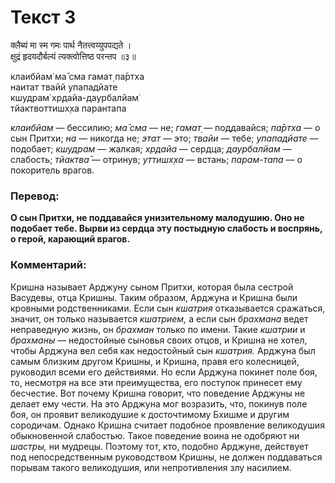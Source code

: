 # Текст 3

क्लैब्यं मा स्म गमः पार्थ नैतत्त्वय्युपपद्यते ।  
क्षुद्रं हृदयदौर्बल्यं त्यक्त्वोत्तिष्ठ परन्तप ॥३॥

клаибйам̇ ма̄ сма гамат̣ па̄ртха  
наитат твайй упападйате  
кшудрам̇ хр̣дайа-даурбалйам̇  
тйактвоттишх̣ха парантапа

_клаибйам_ — бессилию; _ма̄ сма_ — не; _гамат̣_ — поддавайся; _па̄ртха_ — о сын Притхи; _на_ — никогда не; _этат_ — это; _твайи_ — тебе; _упападйате_ — подобает; _кшудрам_ — жалкая; _хр̣дайа_ — сердца; _даурбалйам_ — слабость; _тйактва̄_ — отринув; _уттишх̣ха_ — встань; _парам-тапа_ — о покоритель врагов.

### Перевод:

**О сын Притхи, не поддавайся унизительному малодушию. Оно не подобает тебе. Вырви из сердца эту постыдную слабость и воспрянь, о герой, карающий врагов.**

### Комментарий:

Кришна называет Арджуну сыном Притхи, которая была сестрой Васудевы, отца Кришны. Таким образом, Арджуна и Кришна были кровными родственниками. Если сын _кшатрия_ отказывается сражаться, значит, он только называется _кшатрием,_ а если сын _брахмана_ ведет неправедную жизнь, он _брахман_ только по имени. Такие _кшатрии_ и _брахманы_ — недостойные сыновья своих отцов, и Кришна не хотел, чтобы Арджуна вел себя как недостойный сын _кшатрия._ Арджуна был самым близким другом Кришны, и Кришна, правя его колесницей, руководил всеми его действиями. Но если Арджуна покинет поле боя, то, несмотря на все эти преимущества, его поступок принесет ему бесчестие. Вот почему Кришна говорит, что поведение Арджуны не делает ему чести. На это Арджуна мог возразить, что, покинув поле боя, он проявит великодушие к досточтимому Бхишме и другим сородичам. Однако Кришна считает подобное проявление великодушия обыкновенной слабостью. Такое поведение воина не одобряют ни _шастры,_ ни мудрецы. Поэтому тот, кто, подобно Арджуне, действует под непосредственным руководством Кришны, не должен поддаваться порывам такого великодушия, или непротивления злу насилием.